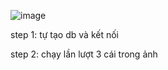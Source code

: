 ![image](https://github.com/Fuocmanh/api-app/assets/102211503/8c6af480-802e-46d6-9312-0d2e3eb86b9d)

step 1: tự tạo db và kết nối

step 2: chạy lần lượt 3 cái trong ảnh

